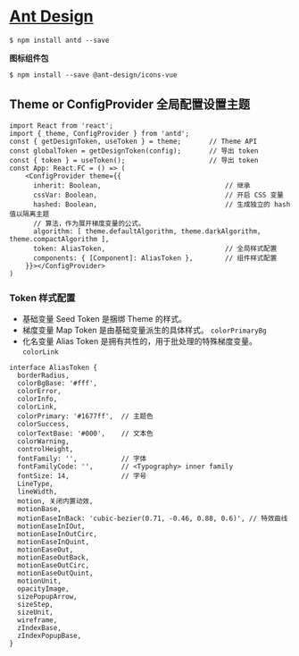 # [Ant Design](https://ant-design.antgroup.com/index-cn)

    $ npm install antd --save

**图标组件包**

    $ npm install --save @ant-design/icons-vue    

## Theme or ConfigProvider 全局配置设置主题

```tsx
import React from 'react';
import { theme, ConfigProvider } from 'antd';
const { getDesignToken, useToken } = theme;       // Theme API
const globalToken = getDesignToken(config);       // 导出 token
const { token } = useToken();                     // 导出 token
const App: React.FC = () => (
	<ConfigProvider theme={{
	  inherit: Boolean,                               // 继承
	  cssVar: Boolean,                                // 开启 CSS 变量
	  hashed: Boolean,                                // 生成独立的 hash 值以隔离主题
	  // 算法，作为展开梯度变量的公式。
	  algorithm: [ theme.defaultAlgorithm, theme.darkAlgorithm, theme.compactAlgorithm ],
	  token: AliasToken,                              // 全局样式配置
	  components: { [Component]: AliasToken },        // 组件样式配置
	}}></ConfigProvider>
)
```

### Token 样式配置

- 基础变量 Seed Token 是捆绑 Theme 的样式。
- 梯度变量 Map Token 是由基础变量派生的具体样式。 `colorPrimaryBg`
- 化名变量 Alias Token 是拥有共性的，用于批处理的特殊梯度变量。`colorLink`

```tsx
interface AliasToken {
  borderRadius,
  colorBgBase: '#fff',
  colorError,
  colorInfo,
  colorLink,
  colorPrimary: '#1677ff',  // 主题色
  colorSuccess,
  colorTextBase: '#000',    // 文本色
  colorWarning,
  controlHeight,
  fontFamily: '',           // 字体 
  fontFamilyCode: '',       // <Typography> inner family
  fontSize: 14,             // 字号
  LineType,
  lineWidth,
  motion, 关闭内置动效,
  motionBase,
  motionEaseInBack: 'cubic-bezier(0.71, -0.46, 0.88, 0.6)', // 特效曲线
  motionEaseInIOut,
  motionEaseInOutCirc,
  motionEaseInQuint,
  motionEaseOut,
  motionEaseOutBack,
  motionEaseOutCirc,
  motionEaseOutQuint,
  motionUnit,
  opacityImage,
  sizePopupArrow,
  sizeStep,
  sizeUnit,
  wireframe,
  zIndexBase,
  zIndexPopupBase,
}
```
